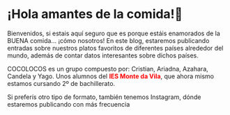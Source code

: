 <h1>¡Hola amantes de la comida!👋</h1>

<p>Bienvenidos, si estais aquí seguro que es porque estáis enamorados de la BUENA comida... ¡cómo nosotros! En este blog, estaremos publicando entradas sobre nuestros platos favoritos de diferentes países alrededor del mundo, además de contar datos interesantes sobre dichos países.

COCOLOCOS es un grupo compuesto por: Cristian, Ariadna, Azahara, Candela y Yago. Unos alumnos del <strong><font color="red">IES Monte da Vila</font></strong>, que ahora mismo estamos cursando 2º de bachillerato.</p>

<p>Si preferís otro tipo de formato, también tenemos Instagram, dónde estaremos publicando con más frecuencia</p>
